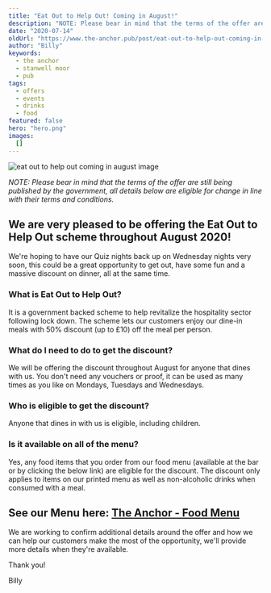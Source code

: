 ```yaml
---
title: "Eat Out to Help Out! Coming in August!"
description: "NOTE: Please bear in mind that the terms of the offer are still being published by the government, all details below are eligible for change in line with their terms and conditions.We are very pleased to be offering the Eat Out to Help Out scheme throughout August 2020!We're hoping to have our Quiz nights back up on Wednesday nights very soon, this could be a great opportunity to get out, have some fun and a massive discount on dinner, all at the same time.What is Eat Out to Help Out?It is a gov"
date: "2020-07-14"
oldUrl: "https://www.the-anchor.pub/post/eat-out-to-help-out-coming-in-august"
author: "Billy"
keywords:
  - the anchor
  - stanwell moor
  - pub
tags:
  - offers
  - events
  - drinks
  - food
featured: false
hero: "hero.png"
images:
  []
---
```


  

![eat out to help out coming in august image](/content/blog/eat-out-to-help-out-coming-in-august/hero.png)

_NOTE: Please bear in mind that the terms of the offer are still being published by the government, all details below are eligible for change in line with their terms and conditions._

  

## We are very pleased to be offering the Eat Out to Help Out scheme throughout August 2020!

  

We're hoping to have our Quiz nights back up on Wednesday nights very soon, this could be a great opportunity to get out, have some fun and a massive discount on dinner, all at the same time.

  

### What is Eat Out to Help Out?

It is a government backed scheme to help revitalize the hospitality sector following lock down. The scheme lets our customers enjoy our dine-in meals with 50% discount (up to £10) off the meal per person.

  

### What do I need to do to get the discount?

We will be offering the discount throughout August for anyone that dines with us. You don't need any vouchers or proof, it can be used as many times as you like on Mondays, Tuesdays and Wednesdays.

  

### Who is eligible to get the discount?

Anyone that dines in with us is eligible, including children.

  

### Is it available on all of the menu?

Yes, any food items that you order from our food menu (available at the bar or by clicking the below link) are eligible for the discount. The discount only applies to items on our printed menu as well as non-alcoholic drinks when consumed with a meal.

  

## See our Menu here: [The Anchor - Food Menu](https://1c749e73-f42b-4e4c-bd2f-e3a9441f80a4.usrfiles.com/ugd/1c749e_992be47248784137a62748872bc677a0.pdf)

  

We are working to confirm additional details around the offer and how we can help our customers make the most of the opportunity, we'll provide more details when they're available.

  

  

  

Thank you!

  

Billy
